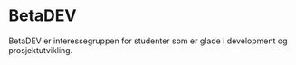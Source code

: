 # BetaDEV

BetaDEV er interessegruppen for studenter som er glade i development og prosjektutvikling.
